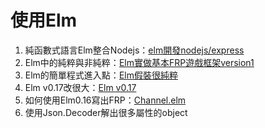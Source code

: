 # 使用Elm

1. 純函數式語言Elm整合Nodejs：[elm開發nodejs/express](testexpress/)
1. Elm中的純粹與非純粹：[Elm實做基本FRP遊戲框架version1](testbasicgame/)
1. Elm的簡單程式進入點：[Elm假裝很純粹](testsimplemain/Main.elm)
1. Elm v0.17改很大：[Elm v0.17](elmv0.17/)
1. 如何使用Elm0.16寫出FRP：[Channel.elm](/appengine/elm/Channel.elm)
1. 使用Json.Decoder解出很多屬性的object